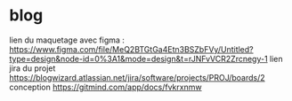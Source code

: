 # blog
lien du maquetage avec figma :
https://www.figma.com/file/MeQ2BTGtGa4Etn3BSZbFVy/Untitled?type=design&node-id=0%3A1&mode=design&t=rJNFvVCR2Zrcnegy-1
lien jira du projet
https://blogwizard.atlassian.net/jira/software/projects/PROJ/boards/2
conception 
https://gitmind.com/app/docs/fvkrxnmw
